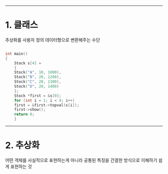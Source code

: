 
---
# 1. 클래스
추상화를 사용자 정의 데이터형으로 변환해주는 수단

```cpp

int main() 
{ 
	Stock s[4] = 
	{ 
	Stock("A", 10, 1000),
	Stock("B", 20, 1200), 
	Stock("C", 20, 1300), 
	Stock("D", 20, 1400) 
	}; 
	Stock *first = &s[0]; 
	for (int i = 1; i < 4; i++) 
	first = &first->topval(s[i]); 
	first->show(); 
	return 0; 
	}
```


---
# 2. 추상화
어떤 객체를 사실적으로 표현하는게 아니라 공통된 특징을 간결한 방식으로 이해하기 쉽게 표현하는 것